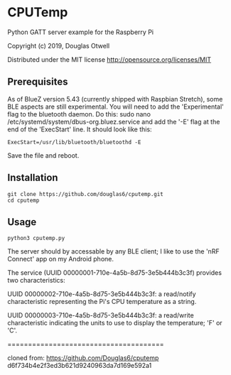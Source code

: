 CPUTemp
========== 
Python GATT server example for the Raspberry Pi
 
Copyright (c) 2019, Douglas Otwell

Distributed under the MIT license http://opensource.org/licenses/MIT 

Prerequisites
-------------
As of BlueZ version 5.43 (currently shipped with Raspbian Stretch),
some BLE aspects are still experimental. You will need to add the
'Experimental' flag to the bluetooth daemon. Do this:
    sudo nano /etc/systemd/system/dbus-org.bluez.service
and add the '-E' flag at the end of the 'ExecStart' line. It should
look like this:

    ExecStart=/usr/lib/bluetooth/bluetoothd -E

Save the file and reboot.

Installation 
------------
    git clone https://github.com/douglas6/cputemp.git
    cd cputemp

Usage 
----- 
    python3 cputemp.py

The server should by accessable by any BLE client; I like to use
the 'nRF Connect' app on my Android phone.

The service (UUID 00000001-710e-4a5b-8d75-3e5b444b3c3f) provides 
two characteristics:

UUID 00000002-710e-4a5b-8d75-3e5b444b3c3f: a read/notify
characteristic representing the Pi's CPU temperature as a string.

UUID 00000003-710e-4a5b-8d75-3e5b444b3c3f: a read/write
characteristic indicating the units to use to display the
temperature; 'F' or 'C'.

======================================

cloned from:
https://github.com/Douglas6/cputemp
d6f734b4e2f3ed3b621d9240963da7d169e592a1

